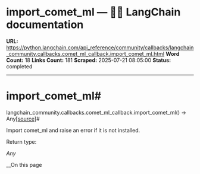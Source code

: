 # import_comet_ml — 🦜🔗 LangChain  documentation

**URL:** https://python.langchain.com/api_reference/community/callbacks/langchain_community.callbacks.comet_ml_callback.import_comet_ml.html
**Word Count:** 18
**Links Count:** 181
**Scraped:** 2025-07-21 08:05:00
**Status:** completed

---

# import\_comet\_ml\#

langchain\_community.callbacks.comet\_ml\_callback.import\_comet\_ml\(\) → Any[\[source\]](https://python.langchain.com/api_reference/_modules/langchain_community/callbacks/comet_ml_callback.html#import_comet_ml)\#     

Import comet\_ml and raise an error if it is not installed.

Return type:     

_Any_

__On this page